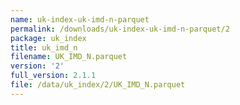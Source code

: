 ```yaml
---
name: uk-index-uk-imd-n-parquet
permalink: /downloads/uk-index-uk-imd-n-parquet/2
package: uk_index
title: uk_imd_n
filename: UK_IMD_N.parquet
version: '2'
full_version: 2.1.1
file: /data/uk_index/2/UK_IMD_N.parquet
---
```

